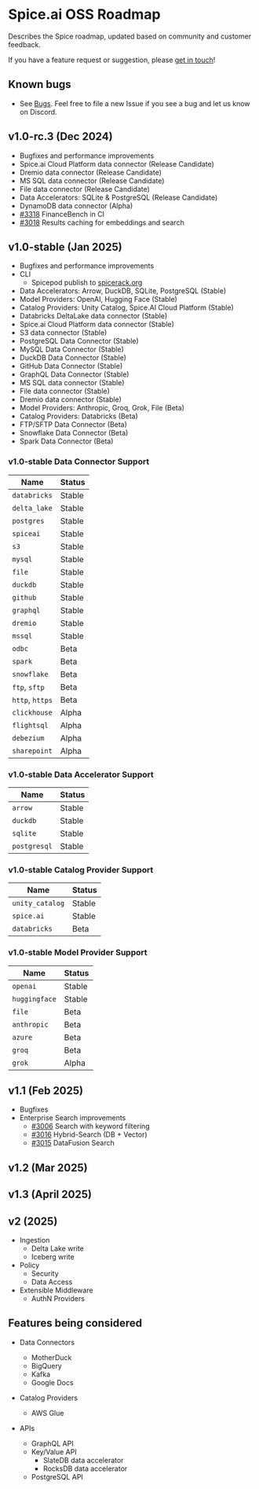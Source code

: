 # Spice.ai OSS Roadmap

Describes the Spice roadmap, updated based on community and customer feedback.

If you have a feature request or suggestion, please [get in touch](https://github.com/spiceai/spiceai#-connect-with-us)!

## Known bugs

- See [Bugs](https://github.com/spiceai/spiceai/labels/bug). Feel free to file a new Issue if you see a bug and let us know on Discord.

## v1.0-rc.3 (Dec 2024)

- Bugfixes and performance improvements
- Spice.ai Cloud Platform data connector (Release Candidate)
- Dremio data connector (Release Candidate)
- MS SQL data connector (Release Candidate)
- File data connector (Release Candidate)
- Data Accelerators: SQLite & PostgreSQL (Release Candidate)
- DynamoDB data connector (Alpha)
- [#3318](https://github.com/spiceai/spiceai/issues/3318) FinanceBench in CI
- [#3018](https://github.com/spiceai/spiceai/issues/3018) Results caching for embeddings and search

## v1.0-stable (Jan 2025)

- Bugfixes and performance improvements
- CLI
  - Spicepod publish to [spicerack.org](https://spicerack.org)
- Data Accelerators: Arrow, DuckDB, SQLite, PostgreSQL (Stable)
- Model Providers: OpenAI, Hugging Face (Stable)
- Catalog Providers: Unity Catalog, Spice.AI Cloud Platform (Stable)
- Databricks DeltaLake data connector (Stable)
- Spice.ai Cloud Platform data connector (Stable)
- S3 data connector (Stable)
- PostgreSQL Data Connector (Stable)
- MySQL Data Connector (Stable)
- DuckDB Data Connector (Stable)
- GitHub Data Connector (Stable)
- GraphQL Data Connector (Stable)
- MS SQL data connector (Stable)
- File data connector (Stable)
- Dremio data connector (Stable)
- Model Providers: Anthropic, Groq, Grok, File (Beta)
- Catalog Providers: Databricks (Beta)
- FTP/SFTP Data Connector (Beta)
- Snowflake Data Connector (Beta)
- Spark Data Connector (Beta)

### v1.0-stable Data Connector Support

| Name            | Status |
| --------------- | ------ |
| `databricks`    | Stable |
| `delta_lake`    | Stable |
| `postgres`      | Stable |
| `spiceai`       | Stable |
| `s3`            | Stable |
| `mysql`         | Stable |
| `file`          | Stable |
| `duckdb`        | Stable |
| `github`        | Stable |
| `graphql`       | Stable |
| `dremio`        | Stable |
| `mssql`         | Stable |
| `odbc`          | Beta   |
| `spark`         | Beta   |
| `snowflake`     | Beta   |
| `ftp`, `sftp`   | Beta   |
| `http`, `https` | Beta   |
| `clickhouse`    | Alpha  |
| `flightsql`     | Alpha  |
| `debezium`      | Alpha  |
| `sharepoint`    | Alpha  |

### v1.0-stable Data Accelerator Support

| Name         | Status |
| ------------ | ------ |
| `arrow`      | Stable |
| `duckdb`     | Stable |
| `sqlite`     | Stable |
| `postgresql` | Stable |

### v1.0-stable Catalog Provider Support

| Name            | Status |
| --------------- | ------ |
| `unity_catalog` | Stable |
| `spice.ai`      | Stable |
| `databricks`    | Beta   |

### v1.0-stable Model Provider Support

| Name          | Status |
| ------------- | ------ |
| `openai`      | Stable |
| `huggingface` | Stable |
| `file`        | Beta   |
| `anthropic`   | Beta   |
| `azure`       | Beta   |
| `groq`        | Beta   |
| `grok`        | Alpha  |

## v1.1 (Feb 2025)

- Bugfixes
- Enterprise Search improvements
  - [#3006](https://github.com/spiceai/spiceai/issues/3006) Search with keyword filtering
  - [#3016](https://github.com/spiceai/spiceai/issues/3016) Hybrid-Search (DB + Vector)
  - [#3015](https://github.com/spiceai/spiceai/issues/3015) DataFusion Search

## v1.2 (Mar 2025)

## v1.3 (April 2025)

## v2 (2025)

- Ingestion
  - Delta Lake write
  - Iceberg write
- Policy
  - Security
  - Data Access
- Extensible Middleware
  - AuthN Providers

## Features being considered

- Data Connectors
  - MotherDuck
  - BigQuery
  - Kafka
  - Google Docs
- Catalog Providers

  - AWS Glue

- APIs
  - GraphQL API
  - Key/Value API
    - SlateDB data accelerator
    - RocksDB data accelerator
  - PostgreSQL API
